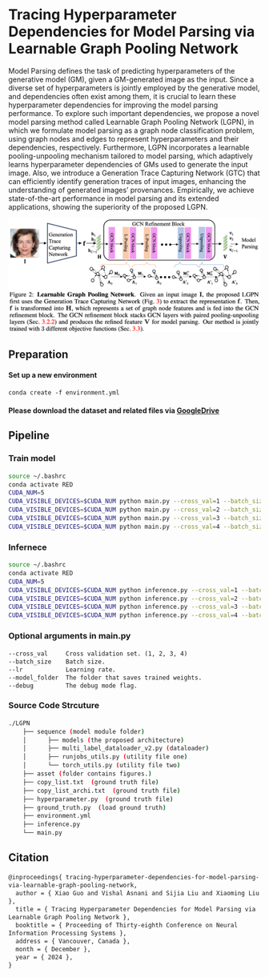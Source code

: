 # Tracing Hyperparameter Dependencies for Model Parsing via Learnable Graph Pooling Network

Model Parsing defines the task of predicting hyperparameters of the generative model (GM), given a GM-generated image as the input. Since a diverse set of hyperparameters is jointly employed by the generative model, and dependencies often exist among them, it is crucial to learn these hyperparameter dependencies for improving the model parsing performance. To explore such important dependencies, we propose a novel model parsing method called Learnable Graph Pooling Network (LGPN), in which we formulate model parsing as a graph node classification problem, using graph nodes and edges to represent hyperparameters and their dependencies, respectively. Furthermore, LGPN incorporates a learnable pooling-unpooling mechanism tailored to model parsing, which adaptively learns hyperparameter dependencies of GMs used to generate the input image. Also, we introduce a Generation Trace Capturing Network (GTC) that can efficiently identify generation traces of input images, enhancing the understanding of generated images’ provenances. Empirically, we achieve state-of-the-art performance in model parsing and its extended applications, showing the superiority of the proposed LGPN.

<div style="text-align: center;">
    <img src="asset/teaser.png" alt="Overview" width="700">
</div>

## Preparation

#### Set up a new environment
```
conda create -f environment.yml
```
#### Please download the dataset and related files via [GoogleDrive](https://drive.google.com/drive/folders/189Af7GhydFUDwQvrnyNbuD3CaJCChz78?usp=sharing)


## Pipeline

### Train model
```bash
source ~/.bashrc
conda activate RED
CUDA_NUM=5
CUDA_VISIBLE_DEVICES=$CUDA_NUM python main.py --cross_val=1 --batch_size=256 --lr=0.1
CUDA_VISIBLE_DEVICES=$CUDA_NUM python main.py --cross_val=2 --batch_size=256 --lr=0.1
CUDA_VISIBLE_DEVICES=$CUDA_NUM python main.py --cross_val=3 --batch_size=256 --lr=0.1
CUDA_VISIBLE_DEVICES=$CUDA_NUM python main.py --cross_val=4 --batch_size=256 --lr=0.1
```

### Infernece
```bash
source ~/.bashrc
conda activate RED
CUDA_NUM=5
CUDA_VISIBLE_DEVICES=$CUDA_NUM python inference.py --cross_val=1 --batch_size=256 
CUDA_VISIBLE_DEVICES=$CUDA_NUM python inference.py --cross_val=2 --batch_size=256
CUDA_VISIBLE_DEVICES=$CUDA_NUM python inference.py --cross_val=3 --batch_size=256
CUDA_VISIBLE_DEVICES=$CUDA_NUM python inference.py --cross_val=4 --batch_size=256
```

### Optional arguments in main.py
```
--cross_val     Cross validation set. (1, 2, 3, 4)
--batch_size    Batch size.
--lr            Learning rate.
--model_folder  The folder that saves trained weights. 
--debug         The debug mode flag.
```

### Source Code Strcuture
```bash
./LGPN
    ├── sequence (model module folder)
    │      ├── models (the proposed architecture)
    │      ├── multi_label_dataloader_v2.py (dataloader)
    │      ├── runjobs_utils.py (utility file one)
    │      └── torch_utils.py (utility file two)
    ├── asset (folder contains figures.)
    ├── copy_list.txt  (ground truth file)
    ├── copy_list_archi.txt  (ground truth file)
    ├── hyperparameter.py  (ground truth file)
    ├── ground_truth.py  (load ground truth)
    ├── environment.yml
    ├── inference.py
    └── main.py
```

## Citation
```
@inproceedings{ tracing-hyperparameter-dependencies-for-model-parsing-via-learnable-graph-pooling-network,
  author = { Xiao Guo and Vishal Asnani and Sijia Liu and Xiaoming Liu },
  title = { Tracing Hyperparameter Dependencies for Model Parsing via Learnable Graph Pooling Network },
  booktitle = { Proceeding of Thirty-eighth Conference on Neural Information Processing Systems },
  address = { Vancouver, Canada },
  month = { December },
  year = { 2024 },
}
```
